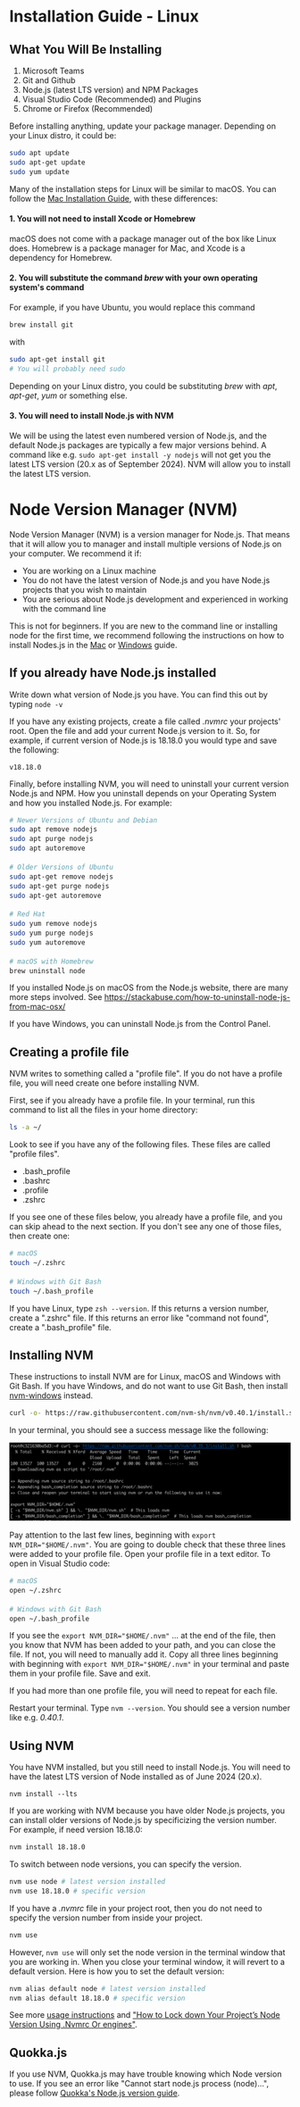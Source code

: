 # Installation Guide - Linux

## What You Will Be Installing

1. Microsoft Teams
2. Git and Github
3. Node.js (latest LTS version) and NPM Packages
4. Visual Studio Code (Recommended) and Plugins
5. Chrome or Firefox (Recommended)

Before installing anything, update your package manager. Depending on your Linux distro, it could be:

```bash
sudo apt update
sudo apt-get update
sudo yum update
```

Many of the installation steps for Linux will be similar to macOS. You can follow the [Mac Installation Guide](InstallationGuideMac.md), with these differences:

#### 1. You will not need to install Xcode or Homebrew

macOS does not come with a package manager out of the box like Linux does. Homebrew is a package manager for Mac, and Xcode is a dependency for Homebrew.

#### 2. You will substitute the command _brew_ with your own operating system's command

For example, if you have Ubuntu, you would replace this command

```bash
brew install git
```

with

```bash
sudo apt-get install git
# You will probably need sudo
```

Depending on your Linux distro, you could be substituting _brew_ with _apt_, _apt-get_, _yum_ or something else.

#### 3. You will need to install Node.js with NVM

We will be using the latest even numbered version of Node.js, and the default Node.js packages are typically a few major versions behind. A command like e.g. `sudo apt-get install -y nodejs` will not get you the latest LTS version (20.x as of September 2024). NVM will allow you to install the latest LTS version.

# Node Version Manager (NVM)

Node Version Manager (NVM) is a version manager for Node.js. That means that it will allow you to manager and install multiple versions of Node.js on your computer. We recommend it if:

- You are working on a Linux machine
- You do not have the latest version of Node.js and you have Node.js projects that you wish to maintain
- You are serious about Node.js development and experienced in working with the command line

This is not for beginners. If you are new to the command line or installing node for the first time, we recommend following the instructions on how to install Nodes.js in the [Mac](InstallationGuideMac.md) or [Windows](InstallationGuideWindows.md) guide.

## If you already have Node.js installed

Write down what version of Node.js you have. You can find this out by typing `node -v`

If you have any existing projects, create a file called _.nvmrc_ your projects' root. Open the file and add your current Node.js version to it. So, for example, if current version of Node.js is 18.18.0 you would type and save the following:

```
v18.18.0
```

Finally, before installing NVM, you will need to uninstall your current version Node.js and NPM. How you uninstall depends on your Operating System and how you installed Node.js. For example:

```bash
# Newer Versions of Ubuntu and Debian
sudo apt remove nodejs
sudo apt purge nodejs
sudo apt autoremove

# Older Versions of Ubuntu
sudo apt-get remove nodejs
sudo apt-get purge nodejs
sudo apt-get autoremove

# Red Hat
sudo yum remove nodejs
sudo yum purge nodejs
sudo yum autoremove

# macOS with Homebrew
brew uninstall node
```

If you installed Node.js on macOS from the Node.js website, there are many more steps involved. See https://stackabuse.com/how-to-uninstall-node-js-from-mac-osx/

If you have Windows, you can uninstall Node.js from the Control Panel.

## Creating a profile file

NVM writes to something called a "profile file". If you do not have a profile file, you will need create one before installing NVM.

First, see if you already have a profile file. In your terminal, run this command to list all the files in your home directory:

```bash
ls -a ~/
```

Look to see if you have any of the following files. These files are called "profile files".

- .bash_profile
- .bashrc
- .profile
- .zshrc

If you see one of these files below, you already have a profile file, and you can skip ahead to the next section. If you don't see any one of those files, then create one:

```bash
# macOS
touch ~/.zshrc

# Windows with Git Bash
touch ~/.bash_profile
```

If you have Linux, type `zsh --version`. If this returns a version number, create a ".zshrc" file. If this returns an error like "command not found", create a ".bash_profile" file.

## Installing NVM

These instructions to install NVM are for Linux, macOS and Windows with Git Bash. If you have Windows, and do not want to use Git Bash, then install [nvm-windows](https://github.com/coreybutler/nvm-windows) instead.

```bash
curl -o- https://raw.githubusercontent.com/nvm-sh/nvm/v0.40.1/install.sh | bash
```

In your terminal, you should see a success message like the following:

![Successful NVM installation output in your terminal](install-screens/terminal-nvm.png)

Pay attention to the last few lines, beginning with `export NVM_DIR="$HOME/.nvm"`. You are going to double check that these three lines were added to your profile file. Open your profile file in a text editor. To open in Visual Studio code:

```bash
# macOS
open ~/.zshrc

# Windows with Git Bash
open ~/.bash_profile
```

If you see the `export NVM_DIR="$HOME/.nvm"` ... at the end of the file, then you know that NVM has been added to your path, and you can close the file. If not, you will need to manually add it. Copy all three lines beginning with beginning with `export NVM_DIR="$HOME/.nvm"` in your terminal and paste them in your profile file. Save and exit.

If you had more than one profile file, you will need to repeat for each file.

Restart your terminal. Type `nvm --version`. You should see a version number like e.g. _0.40.1_.

## Using NVM

You have NVM installed, but you still need to install Node.js. You will need to have the latest LTS version of Node installed as of June 2024 (20.x).

```
nvm install --lts
```

If you are working with NVM because you have older Node.js projects, you can install older versions of Node.js by specificizing the version number. For example, if need version 18.18.0:

```bash
nvm install 18.18.0
```

To switch between node versions, you can specify the version.

```bash
nvm use node # latest version installed
nvm use 18.18.0 # specific version
```

If you have a _.nvmrc_ file in your project root, then you do not need to specify the version number from inside your project.

```bash
nvm use
```

However, `nvm use` will only set the node version in the terminal window that you are working in. When you close your terminal window, it will revert to a default version. Here is how you to set the default version:

```bash
nvm alias default node # latest version installed
nvm alias default 18.18.0 # specific version
```

See more [usage instructions](https://github.com/nvm-sh/nvm#usage) and ["How to Lock down Your Project’s Node Version Using .Nvmrc Or engines"](https://medium.com/@faith__ngetich/locking-down-a-project-to-a-specific-node-version-using-nvmrc-and-or-engines-e5fd19144245).

## Quokka.js

If you use NVM, Quokka.js may have trouble knowing which Node version to use. If you see an error like "Cannot start node.js process (node)...", please follow [Quokka's Node.js version guide](https://quokkajs.com/docs/configuration.html#nodejs-version).
